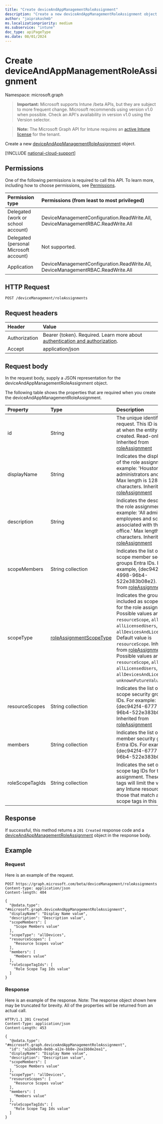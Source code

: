 ```yaml
---
title: "Create deviceAndAppManagementRoleAssignment"
description: "Create a new deviceAndAppManagementRoleAssignment object."
author: "jaiprakashmb"
ms.localizationpriority: medium
ms.subservice: "intune"
doc_type: apiPageType
ms.date: 08/01/2024
---
```


# Create deviceAndAppManagementRoleAssignment

Namespace: microsoft.graph

> **Important:** Microsoft supports Intune /beta APIs, but they are subject to more frequent change. Microsoft recommends using version v1.0 when possible. Check an API's availability in version v1.0 using the Version selector.

> **Note:** The Microsoft Graph API for Intune requires an [active Intune license](https://go.microsoft.com/fwlink/?linkid=839381) for the tenant.

Create a new [deviceAndAppManagementRoleAssignment](../resources/intune-rbac-deviceandappmanagementroleassignment.md) object.

[!INCLUDE [national-cloud-support](../../includes/all-clouds.md)]

## Permissions
One of the following permissions is required to call this API. To learn more, including how to choose permissions, see [Permissions](/graph/permissions-reference).

|Permission type|Permissions (from least to most privileged)|
|:---|:---|
|Delegated (work or school account)|DeviceManagementConfiguration.ReadWrite.All, DeviceManagementRBAC.ReadWrite.All|
|Delegated (personal Microsoft account)|Not supported.|
|Application|DeviceManagementConfiguration.ReadWrite.All, DeviceManagementRBAC.ReadWrite.All|

## HTTP Request
<!-- {
  "blockType": "ignored"
}
-->
``` http
POST /deviceManagement/roleAssignments
```

## Request headers
|Header|Value|
|:---|:---|
|Authorization|Bearer {token}. Required. Learn more about [authentication and authorization](/graph/auth/auth-concepts).|
|Accept|application/json|

## Request body
In the request body, supply a JSON representation for the deviceAndAppManagementRoleAssignment object.

The following table shows the properties that are required when you create the deviceAndAppManagementRoleAssignment.

|Property|Type|Description|
|:---|:---|:---|
|id|String|The unique identifier of the request. This ID is assigned at when the entity is created. Read-only. Inherited from [roleAssignment](../resources/intune-rbac-roleassignment.md)|
|displayName|String|Indicates the display name of the role assignment. For example: 'Houston administrators and users'. Max length is 128 characters. Inherited from [roleAssignment](../resources/intune-rbac-roleassignment.md)|
|description|String|Indicates the description of the role assignment. For example: 'All administrators, employees and scope tags associated with the Houston office.' Max length is 1024 characters. Inherited from [roleAssignment](../resources/intune-rbac-roleassignment.md)|
|scopeMembers|String collection|Indicates the list of role scope member security groups Entra IDs. For example, {dec942f4-6777-4998-96b4-522e383b08e2}. Inherited from [roleAssignment](../resources/intune-rbac-roleassignment.md)|
|scopeType|[roleAssignmentScopeType](../resources/intune-rbac-roleassignmentscopetype.md)|Indicates the groups included as scope groups for the role assignment. Possible values are: `resourceScope`, `allDevices`, `allLicensedUsers`, `allDevicesAndLicensedUsers`. Default value is `resourceScope`. Inherited from [roleAssignment](../resources/intune-rbac-roleassignment.md). Possible values are: `resourceScope`, `allDevices`, `allLicensedUsers`, `allDevicesAndLicensedUsers`, `unknownFutureValue`.|
|resourceScopes|String collection|Indicates the list of resource scope security group Entra IDs. For example: {dec942f4-6777-4998-96b4-522e383b08e2}. Inherited from [roleAssignment](../resources/intune-rbac-roleassignment.md)|
|members|String collection|Indicates the list of role member security group Entra IDs. For example: {dec942f4-6777-4998-96b4-522e383b08e2}.|
|roleScopeTagIds|String collection|Indicates the set of role scope tag IDs for the role assignment. These scope tags will limit the visibility of any Intune resources to those that match any of the scope tags in this collection.|



## Response
If successful, this method returns a `201 Created` response code and a [deviceAndAppManagementRoleAssignment](../resources/intune-rbac-deviceandappmanagementroleassignment.md) object in the response body.

## Example

### Request
Here is an example of the request.
``` http
POST https://graph.microsoft.com/beta/deviceManagement/roleAssignments
Content-type: application/json
Content-length: 404

{
  "@odata.type": "#microsoft.graph.deviceAndAppManagementRoleAssignment",
  "displayName": "Display Name value",
  "description": "Description value",
  "scopeMembers": [
    "Scope Members value"
  ],
  "scopeType": "allDevices",
  "resourceScopes": [
    "Resource Scopes value"
  ],
  "members": [
    "Members value"
  ],
  "roleScopeTagIds": [
    "Role Scope Tag Ids value"
  ]
}
```

### Response
Here is an example of the response. Note: The response object shown here may be truncated for brevity. All of the properties will be returned from an actual call.
``` http
HTTP/1.1 201 Created
Content-Type: application/json
Content-Length: 453

{
  "@odata.type": "#microsoft.graph.deviceAndAppManagementRoleAssignment",
  "id": "a12e8ebb-8ebb-a12e-bb8e-2ea1bb8e2ea1",
  "displayName": "Display Name value",
  "description": "Description value",
  "scopeMembers": [
    "Scope Members value"
  ],
  "scopeType": "allDevices",
  "resourceScopes": [
    "Resource Scopes value"
  ],
  "members": [
    "Members value"
  ],
  "roleScopeTagIds": [
    "Role Scope Tag Ids value"
  ]
}
```